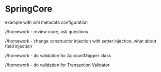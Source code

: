 SpringCore
==========
example with xml metadata configuration

//homework - review code, ask questions

//homework - change constructor injection with setter injection, what about field injection

//homework - do validation for AccountMapper class

//homework - do validation for Transaction Validator
